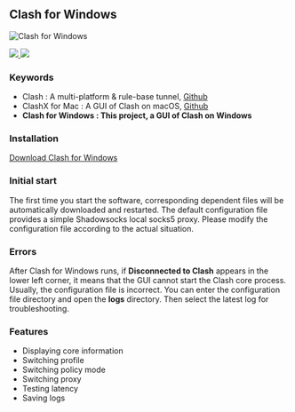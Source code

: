 ## Clash for Windows

![Clash for Windows](https://github.com/Fndroid/clash_for_windows_pkg/blob/master/imgs/screely-1545304791538.png?raw=true)

<div>
  <a href="https://github.com/Fndroid/clash_for_windows_pkg/releases">
    <img src="https://img.shields.io/badge/release-0.5.16-green.svg" />
  </a>
   <a href="https://docs.cfw.lbyczf.com/">
    <img src="https://img.shields.io/badge/document-chinese-blue.svg" />
  </a>
</div>

### Keywords
- Clash : A multi-platform & rule-base tunnel, [Github](https://github.com/Dreamacro/clash)
- ClashX for Mac : A GUI of Clash on macOS, [Github](https://github.com/yichengchen/clashX)
- **Clash for Windows :  This project, a GUI of Clash on Windows**

### Installation
[Download Clash for Windows](https://github.com/Fndroid/clash_for_windows_pkg/releases)

### Initial start
The first time you start the software, corresponding dependent files will be automatically downloaded and restarted. The default configuration file provides a simple Shadowsocks local socks5 proxy. Please modify the configuration file according to the actual situation.

### Errors
After Clash for Windows runs, if **Disconnected to Clash** appears in the lower left corner, it means that the GUI cannot start the Clash core process. Usually, the configuration file is incorrect. You can enter the configuration file directory and open the **logs** directory. Then select the latest log for troubleshooting.

### Features
- Displaying core information
- Switching profile
- Switching policy mode
- Switching proxy
- Testing latency
- Saving logs

